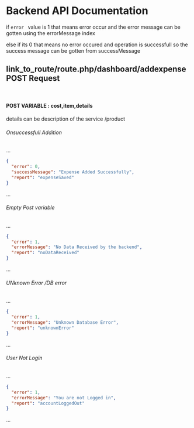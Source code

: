 # Backend  API Documentation

if <code>error  </code> value is 1 that means error occur and the error message can be gotten using the errorMessage index

else if its 0 that means no error occured and operation is successfull so the success message can be 
gotten from successMessage


## link_to_route/route.php/dashboard/addexpense POST Request
<br>

#### POST VARIABLE : cost,item,details
details can be description of the service /product

###### Onsuccessfull Addition

...
```json
{
  "error": 0,
  "successMessage": "Expense Added Successfully",
  "report": "expenseSaved"
}
```
...

###### Empty Post variable

...
```json
{
  "error": 1,
  "errorMessage": "No Data Received by the backend",
  "report": "noDataReceived"
}
```
...

###### UNknown Error /DB error

...
```json
{
  "error": 1,
  "errorMessage": "Unknown Database Error",
  "report": "unknownError"
}
```
...


###### User Not Login

...
```json
{
  "error": 1,
  "errorMessage": "You are not Logged in",
  "report": "accountLoggedOut"
}
```
...



